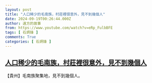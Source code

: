 ```yaml
---
layout: post
title: "人口稀少的毛南族，村莊裡很意外，見不到幾個人"
date: 2024-09-19T00:26:44.000Z
author: 遠方的故事
from: https://www.youtube.com/watch?v=eRp_FulbBFE
tags: [ 石炳锋 ]
comments: True
categories: [ 石炳锋 ]
---
```

<!--1726705604000-->
[人口稀少的毛南族，村莊裡很意外，見不到幾個人](https://www.youtube.com/watch?v=eRp_FulbBFE)
------

<div>
【貴州】毛南族聚集地，見不到幾個人。
</div>
